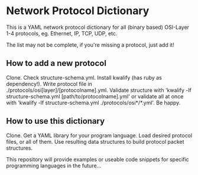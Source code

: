 Network Protocol Dictionary
===

This is a YAML network protocol dictionary for all (binary based) OSI-Layer 1-4 protocols, eg. Ethernet, IP, TCP, UDP, etc.

The list may not be complete, if you're missing a protocol, just add it! 

How to add a new protocol
----

Clone. Check structure-schema.yml. Install kwalify (has ruby as dependency!). Write protocol file in ./protocols/osi[layer]/[protocolname].yml. Validate structure with 'kwalify -lf structure-schema.yml [path/to/protocolname].yml' or validate all at once with 'kwalify -lf structure-schema.yml ./protocols/osi*/*.yml'. Be happy.

How to use this dictionary
----

Clone. Get a YAML library for your program language. Load desired protocol files, or all of them. Use resulting data structures to build protocol packet structures.

This repository will provide examples or useable code snippets for specific programming languages in the future...